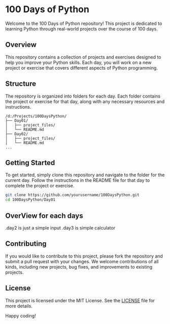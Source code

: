 
# 100 Days of Python

Welcome to the 100 Days of Python repository! This project is dedicated to learning Python through real-world projects over the course of 100 days.

## Overview

This repository contains a collection of projects and exercises designed to help you improve your Python skills. Each day, you will work on a new project or exercise that covers different aspects of Python programming.

## Structure

The repository is organized into folders for each day. Each folder contains the project or exercise for that day, along with any necessary resources and instructions.

```
/d:/Projects/100DaysPython/
├── Day01/
│   ├── project_files/
│   └── README.md
├── Day02/
│   ├── project_files/
│   └── README.md
...
```

## Getting Started

To get started, simply clone this repository and navigate to the folder for the current day. Follow the instructions in the README file for that day to complete the project or exercise.

```bash
git clone https://github.com/yourusername/100DaysPython.git
cd 100DaysPython/Day01
```
## OverView for each days
.day2 is just a simple input 
.day3 is simple calculator 

## Contributing

If you would like to contribute to this project, please fork the repository and submit a pull request with your changes. We welcome contributions of all kinds, including new projects, bug fixes, and improvements to existing projects.

## License

This project is licensed under the MIT License. See the [LICENSE](LICENSE) file for more details.

Happy coding!
